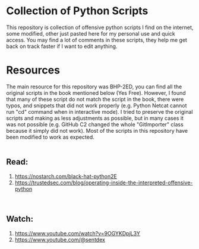 # Collection of Python Scripts
This repository is collection of offensive python scripts I find on the internet, some modified, other just pasted here for my personal use and quick access. You may find a lot of comments in these scripts, they help me get back on track faster if I want to edit anything. 
 
# Resources
The main resource for this repository was BHP-2ED, you can find all the original scripts in the book mentioned below (Yes Free). However, I found that many of these script do not match the script in the book, there were typos, and snippets that did not work properly (e.g. Python Netcat cannot run "cd" command when in interactive mode). I tried to preserve the original scripts and making as less adjustments as possible, but in many cases it was not possible (e.g. GitHub C2 changed the whole "GitImporter" class because it simply did not work). Most of the scripts in this repository have been modified to work as expected.
<br>
<br>
## Read:
1. https://nostarch.com/black-hat-python2E
2. https://trustedsec.com/blog/operating-inside-the-interpreted-offensive-python
<br>

## Watch:
1. https://www.youtube.com/watch?v=9OGYKDpjL3Y
2. https://www.youtube.com/@sentdex
